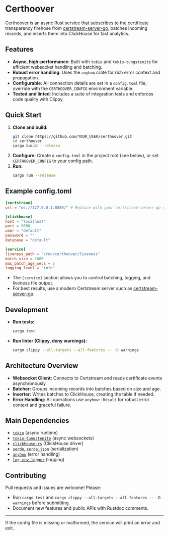 Certhoover
==========

Certhoover is an async Rust service that subscribes to the certificate transparency firehose from [certstream-server-go](https://github.com/d-Rickyy-b/certstream-server-go), batches incoming records, and inserts them into ClickHouse for fast analytics.

## Features
- **Async, high-performance**: Built with `tokio` and `tokio-tungstenite` for efficient websocket handling and batching.
- **Robust error handling**: Uses the `anyhow` crate for rich error context and propagation.
- **Configurable**: All connection details are set in a `config.toml` file; override with the `CERTHOOVER_CONFIG` environment variable.
- **Tested and linted**: Includes a suite of integration tests and enforces code quality with Clippy.

## Quick Start

1. **Clone and build:**
   ```sh
   git clone https://github.com/YOUR_USER/certhoover.git
   cd certhoover
   cargo build --release
   ```
2. **Configure:**
   Create a `config.toml` in the project root (see below), or set `CERTHOOVER_CONFIG` to your config path.
3. **Run:**
   ```sh
   cargo run --release
   ```

## Example config.toml

```toml
[certstream]
url = "ws://127.0.0.1:8080/" # Replace with your certstream-server-go endpoint

[clickhouse]
host = "localhost"
port = 9000
user = "default"
password = ""
database = "default"

[service]
liveness_path = "/run/certhoover/liveness"
batch_size = 1000
max_batch_age_secs = 5
logging_level = "info"
```

- The `[service]` section allows you to control batching, logging, and liveness file output.
- For best results, use a modern Certstream server such as [certstream-server-go](https://github.com/d-Rickyy-b/certstream-server-go).

## Development

- **Run tests:**
  ```sh
  cargo test
  ```
- **Run linter (Clippy, deny warnings):**
  ```sh
  cargo clippy --all-targets --all-features -- -D warnings
  ```

## Architecture Overview
- **Websocket Client:** Connects to Certstream and reads certificate events asynchronously.
- **Batcher:** Groups incoming records into batches based on size and age.
- **Inserter:** Writes batches to ClickHouse, creating the table if needed.
- **Error Handling:** All operations use `anyhow::Result` for robust error context and graceful failure.

## Main Dependencies
- [`tokio`](https://crates.io/crates/tokio) (async runtime)
- [`tokio-tungstenite`](https://crates.io/crates/tokio-tungstenite) (async websockets)
- [`clickhouse-rs`](https://crates.io/crates/clickhouse-rs) (ClickHouse driver)
- [`serde`, `serde_json`](https://serde.rs/) (serialization)
- [`anyhow`](https://crates.io/crates/anyhow) (error handling)
- [`log`, `env_logger`](https://crates.io/crates/log) (logging)

## Contributing
Pull requests and issues are welcome! Please:
- Run `cargo test` and `cargo clippy --all-targets --all-features -- -D warnings` before submitting.
- Document new features and public APIs with Rustdoc comments.

---

If the config file is missing or malformed, the service will print an error and exit.
